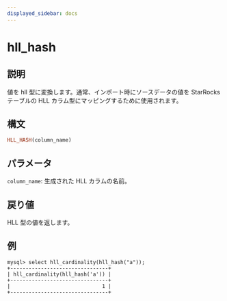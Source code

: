 ```yaml
---
displayed_sidebar: docs
---
```


# hll_hash

## 説明

値を hll 型に変換します。通常、インポート時にソースデータの値を StarRocks テーブルの HLL カラム型にマッピングするために使用されます。

## 構文

```Haskell
HLL_HASH(column_name)
```

## パラメータ

`column_name`: 生成された HLL カラムの名前。

## 戻り値

HLL 型の値を返します。

## 例

```plain text
mysql> select hll_cardinality(hll_hash("a"));
+--------------------------------+
| hll_cardinality(hll_hash('a')) |
+--------------------------------+
|                              1 |
+--------------------------------+
```